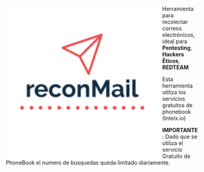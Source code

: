<p align="center">
<img src="images/reconMail.png"
	alt="reconMail logo"
	width="400"
	style="float: left; margin-right: 10px;" />
</p>

Herramienta para recolectar correos electrónicos, ideal para **Pentesting**, **Hackers Éticos**, **REDTEAM**

Esta herramienta utiliza los servicios gratuitos de phonebook (Intelx.io)

**IMPORTANTE**: Dado que se utiliza el servicio Gratuito de PhoneBook el numero de busquedas queda limitado diariamente.


